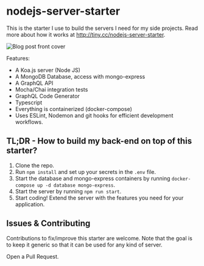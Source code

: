 # nodejs-server-starter

This is the starter I use to build the servers I need for my side projects. Read more about how it works at http://tiny.cc/nodejs-server-starter.

![Blog post front cover](https://miro.medium.com/max/1500/1*i2v2TNtvoB_uq18W4IVLGA.png)

Features:
- A Koa.js server (Node JS)
- A MongoDB Database, access with mongo-express
- A GraphQL API
- Mocha/Chai integration tests
- GraphQL Code Generator
- Typescript
- Everything is containerized (docker-compose)
- Uses ESLint, Nodemon and git hooks for efficient development workflows.

## TL;DR - How to build my back-end on top of this starter?

1. Clone the repo. 
2. Run `npm install` and set up your secrets in the `.env` file.
3. Start the database and mongo-express containers by running `docker-compose up -d database mongo-express`.
4. Start the server by running `npm run start`.
5. Start coding! Extend the server with the features you need for your application.

## Issues & Contributing

Contributions to fix/improve this starter are welcome. Note that the goal is to keep it generic so that it can be used for any kind of server. 

Open a Pull Request.

